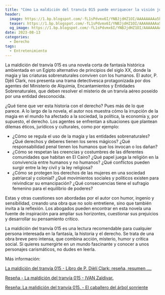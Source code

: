 ```yaml
---
title: "Cómo La maldición del tranvía 015 puede enriquecer la visión jurídica de los abogados."
header:
  image: https://1.bp.blogspot.com/-fL1sPdvmx6I/YNBJjdHZ1OI/AAAAAAAAa5k/ND8j8szCjV8GQpO9cc4pjG3nj4cIndghgCNcBGAsYHQ/w426-h640/tranvia015.jpg
  teaser: https://1.bp.blogspot.com/-fL1sPdvmx6I/YNBJjdHZ1OI/AAAAAAAAa5k/ND8j8szCjV8GQpO9cc4pjG3nj4cIndghgCNcBGAsYHQ/w426-h640/tranvia015.jpg
  og_image: https://1.bp.blogspot.com/-fL1sPdvmx6I/YNBJjdHZ1OI/AAAAAAAAa5k/ND8j8szCjV8GQpO9cc4pjG3nj4cIndghgCNcBGAsYHQ/w426-h640/tranvia015.jpg
date: 2023-08-13
categories:
  - Derecho
tags:
  - Entretenimiento
---
```


La maldición del tranvía 015 es una novela corta de fantasía histórica ambientada en un Egipto alternativo de principios del siglo XX, donde la magia y las criaturas sobrenaturales conviven con los humanos. El autor, P. Djèlí Clark, nos presenta una trama detectivesca protagonizada por dos agentes del Ministerio de Alquimia, Encantamientos y Entidades Sobrenaturales, que deben resolver el misterio de un tranvía aéreo poseído por una entidad desconocida.

¿Qué tiene que ver esta historia con el derecho? Pues más de lo que parece. A lo largo de la novela, el autor nos muestra cómo la irrupción de la magia en el mundo ha afectado a la sociedad, la política, la economía y, por supuesto, el derecho. Los agentes se enfrentan a situaciones que plantean dilemas éticos, jurídicos y culturales, como por ejemplo:

- ¿Cómo se regula el uso de la magia y las entidades sobrenaturales? ¿Qué derechos y deberes tienen los seres mágicos? ¿Qué responsabilidad penal tienen los humanos que los invocan o los dañan?
- ¿Cómo se respetan las creencias y costumbres de las diferentes comunidades que habitan en El Cairo? ¿Qué papel juega la religión en la convivencia entre humanos y no humanos? ¿Qué conflictos pueden surgir entre la ley civil y la ley religiosa?
- ¿Cómo se protegen los derechos de las mujeres en una sociedad patriarcal y colonial? ¿Qué movimientos sociales y políticos existen para reivindicar su emancipación? ¿Qué consecuencias tiene el sufragio femenino para el equilibrio de poderes?

Estas y otras cuestiones son abordadas por el autor con humor, ingenio y sensibilidad, creando una obra que no solo entretiene, sino que también invita a la reflexión. Los abogados pueden encontrar en esta novela una fuente de inspiración para ampliar sus horizontes, cuestionar sus prejuicios y desarrollar su pensamiento crítico.

La maldición del tranvía 015 es una lectura recomendable para cualquier persona interesada en la fantasía, la historia y el derecho. Se trata de una obra breve pero intensa, que combina acción, misterio, humor y crítica social. Si quieres sumergirte en un mundo fascinante y conocer a unos personajes carismáticos, no dudes en leerla. 

Más información:

[La maldición del tranvía 015 - Libro de P. Djèlí Clark: reseña, resumen .... ](https://www.lecturalia.com/libro/108435/la-maldicion-del-tranvia-015)

[Reseña - La maldición del tranvía 015 - IVAN Zaldivar. ](https://ivanzaldivarsantamaria.com/resena-la-maldicion-del-tranvia-015/)

[Reseña: La malidición del tranvía 015. - El caballero del árbol sonriente](https://caballerodelarbolsonriente.blogspot.com/2021/06/resena-la-maldicion-del-tranvia-015-de.html)